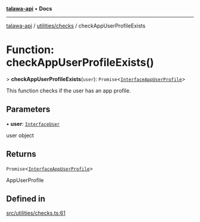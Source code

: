 [**talawa-api**](../../../README.md) • **Docs**

***

[talawa-api](../../../modules.md) / [utilities/checks](../README.md) / checkAppUserProfileExists

# Function: checkAppUserProfileExists()

\> **checkAppUserProfileExists**(`user`): `Promise`\<[`InterfaceAppUserProfile`](../../../models/AppUserProfile/interfaces/InterfaceAppUserProfile.md)\>

This function checks if the user has an app profile.

## Parameters

• **user**: [`InterfaceUser`](../../../models/User/interfaces/InterfaceUser.md)

user object

## Returns

`Promise`\<[`InterfaceAppUserProfile`](../../../models/AppUserProfile/interfaces/InterfaceAppUserProfile.md)\>

AppUserProfile

## Defined in

[src/utilities/checks.ts:61](https://github.com/PalisadoesFoundation/talawa-api/blob/92443bb6a5ff3ed66457149a509401986a82e570/src/utilities/checks.ts#L61)
